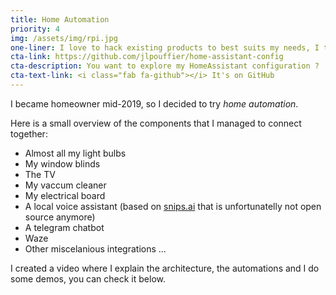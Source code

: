 ```yaml
---
title: Home Automation
priority: 4
img: /assets/img/rpi.jpg
one-liner: I love to hack existing products to best suits my needs, I try to do that with my whole apartment
cta-link: https://github.com/jlpouffier/home-assistant-config
cta-description: You want to explore my HomeAssistant configuration ?
cta-text-link: <i class="fab fa-github"></i> It's on GitHub
---
```


I became homeowner mid-2019, so I decided to try *home automation*.

Here is a small overview of the components that I managed to connect together:
- Almost all my light bulbs
- My window blinds
- The TV
- My vaccum cleaner
- My electrical board
- A local voice assistant (based on [snips.ai](https://snips.ai/) that is unfortunatelly not open source anymore)
- A telegram chatbot
- Waze
- Other miscelanious integrations ...

I created a video where I explain the architecture, the automations and I do some demos, you can check it below.